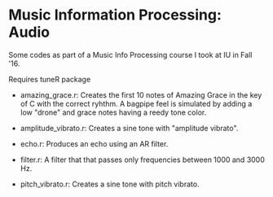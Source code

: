 # Music Information Processing: Audio
Some codes as part of a Music Info Processing course I took at IU in Fall '16.

Requires tuneR package

* amazing_grace.r: Creates the first 10 notes of Amazing Grace in the key of C with the correct ryhthm. A bagpipe feel is simulated by adding a low "drone" and grace notes having a reedy tone color.

* amplitude_vibrato.r: Creates a sine tone with "amplitude vibrato".

* echo.r: Produces an echo using an AR filter.

* filter.r: A filter that that passes only frequencies between 1000 and 3000 Hz.

* pitch_vibrato.r: Creates a sine tone with pitch vibrato.
